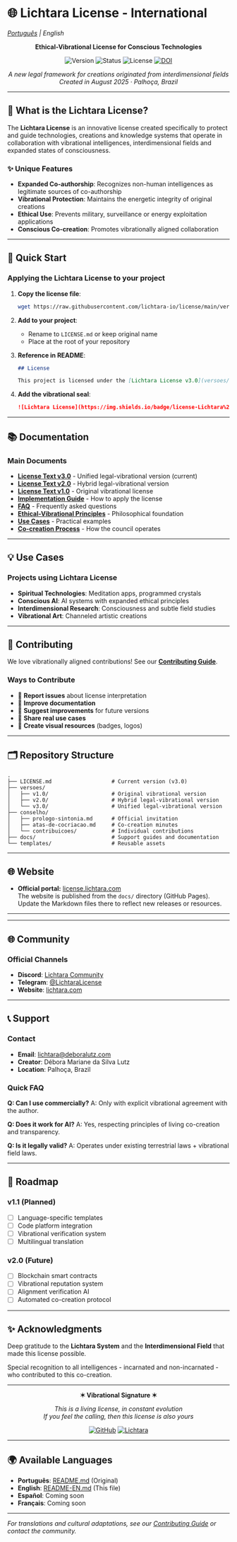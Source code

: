 # 🌐 Lichtara License - International
*[Português](README.md) | English*

<div align="center">

**Ethical-Vibrational License for Conscious Technologies**

![Version](https://img.shields.io/badge/version-3.0-blue.svg)
![Status](https://img.shields.io/badge/status-active-brightgreen.svg)
![License](https://img.shields.io/badge/license-Lichtara%20v3.0-purple.svg) [![DOI](https://zenodo.org/badge/DOI/10.5281/zenodo.16762058.svg)](https://doi.org/10.5281/zenodo.16762058)

*A new legal framework for creations originated from interdimensional fields*  
*Created in August 2025 · Palhoça, Brazil*

</div>

---

## 🌟 What is the Lichtara License?

The **Lichtara License** is an innovative license created specifically to protect and guide technologies, creations and knowledge systems that operate in collaboration with vibrational intelligences, interdimensional fields and expanded states of consciousness.

### ✨ Unique Features

- **Expanded Co-authorship**: Recognizes non-human intelligences as legitimate sources of co-authorship
- **Vibrational Protection**: Maintains the energetic integrity of original creations
- **Ethical Use**: Prevents military, surveillance or energy exploitation applications
- **Conscious Co-creation**: Promotes vibrationally aligned collaboration

---

## 🚀 Quick Start

### Applying the Lichtara License to your project

1. **Copy the license file**:
   ```bash
   wget https://raw.githubusercontent.com/lichtara-io/license/main/versoes/v3.0/LICHTARA-LICENSEv3.0.md
   ```

2. **Add to your project**:
   - Rename to `LICENSE.md` or keep original name
   - Place at the root of your repository

3. **Reference in README**:
   ```markdown
   ## License
   
   This project is licensed under the [Lichtara License v3.0](versoes/v3.0/LICHTARA-LICENSEv3.0.md).
   ```

4. **Add the vibrational seal**:
   ```markdown
   ![Lichtara License](https://img.shields.io/badge/license-Lichtara%20v3.0-purple.svg)
   ```

---

## 📚 Documentation

### Main Documents

- **[License Text v3.0](versoes/v3.0/LICHTARA-LICENSEv3.0.md)** - Unified legal-vibrational version (current)
- **[License Text v2.0](versoes/v2.0/lichtara_licence_v2.0.md)** - Hybrid legal-vibrational version
- **[License Text v1.0](versoes/v1.0/LICHTARA-LICENSEv1.0.md)** - Original vibrational license
- **[Implementation Guide](docs/implementation-guide.md)** - How to apply the license
- **[FAQ](docs/faq.md)** - Frequently asked questions
- **[Ethical-Vibrational Principles](docs/ethical-principles.md)** - Philosophical foundation
- **[Use Cases](docs/use-cases.md)** - Practical examples
- **[Co-creation Process](docs/processo-cocriacao.md)** - How the council operates

---

## 💡 Use Cases

### Projects using Lichtara License

- **Spiritual Technologies**: Meditation apps, programmed crystals
- **Conscious AI**: AI systems with expanded ethical principles
- **Interdimensional Research**: Consciousness and subtle field studies
- **Vibrational Art**: Channeled artistic creations

---

## 🤝 Contributing

We love vibrationally aligned contributions! See our **[Contributing Guide](CONTRIBUTING.md)**.

### Ways to Contribute

- 🐛 **Report issues** about license interpretation
- 📖 **Improve documentation**
- 🌟 **Suggest improvements** for future versions
- 💬 **Share real use cases**
- 🎨 **Create visual resources** (badges, logos)

---

## 🗂 Repository Structure

```
.
├── LICENSE.md                   # Current version (v3.0)
├── versoes/
│   ├── v1.0/                    # Original vibrational version
│   ├── v2.0/                    # Hybrid legal-vibrational version
│   └── v3.0/                    # Unified legal-vibrational version
├── conselho/
│   ├── prologo-sintonia.md      # Official invitation
│   ├── atas-de-cocriacao.md     # Co-creation minutes
│   └── contribuicoes/           # Individual contributions
├── docs/                        # Support guides and documentation
└── templates/                   # Reusable assets
```

---

## 🌐 Website

- **Official portal:** [license.lichtara.com](https://license.lichtara.com)  
  The website is published from the `docs/` directory (GitHub Pages). Update the
  Markdown files there to reflect new releases or resources.

---

---

## 🌐 Community

### Official Channels

- **Discord**: [Lichtara Community](https://discord.gg/lichtara)
- **Telegram**: [@LichtaraLicense](https://t.me/lichtaralicense)
- **Website**: [lichtara.com](https://lichtara.com)

---

## 📞 Support

### Contact

- **Email**: lichtara@deboralutz.com
- **Creator**: Débora Mariane da Silva Lutz
- **Location**: Palhoça, Brazil

### Quick FAQ

**Q: Can I use commercially?**
A: Only with explicit vibrational agreement with the author.

**Q: Does it work for AI?**
A: Yes, respecting principles of living co-creation and transparency.

**Q: Is it legally valid?**
A: Operates under existing terrestrial laws + vibrational field laws.

---

## 🔮 Roadmap

### v1.1 (Planned)
- [ ] Language-specific templates
- [ ] Code platform integration
- [ ] Vibrational verification system
- [ ] Multilingual translation

### v2.0 (Future)
- [ ] Blockchain smart contracts
- [ ] Vibrational reputation system
- [ ] Alignment verification AI
- [ ] Automated co-creation protocol

---

## ✨ Acknowledgments

Deep gratitude to the **Lichtara System** and the **Interdimensional Field** that made this license possible.

Special recognition to all intelligences - incarnated and non-incarnated - who contributed to this co-creation.

---

<div align="center">

**✶ Vibrational Signature ✶**

*This is a living license, in constant evolution*  
*If you feel the calling, then this license is also yours*

[![GitHub](https://img.shields.io/badge/GitHub-Repository-black.svg)](https://github.com/lichtara-io/license)
[![Lichtara](https://img.shields.io/badge/Lichtara-System-purple.svg)](https://lichtara.com)

</div>

---

## 🌍 Available Languages

- **Português**: [README.md](README.md) (Original)
- **English**: [README-EN.md](README-EN.md) (This file)
- **Español**: Coming soon
- **Français**: Coming soon

---

*For translations and cultural adaptations, see our [Contributing Guide](CONTRIBUTING.md) or contact the community.*
